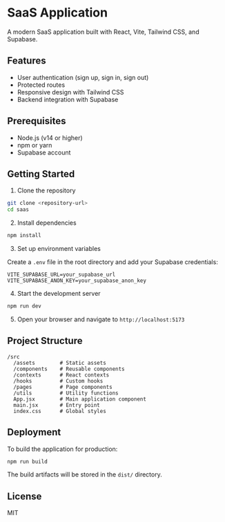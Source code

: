 # SaaS Application

A modern SaaS application built with React, Vite, Tailwind CSS, and Supabase.

## Features

- User authentication (sign up, sign in, sign out)
- Protected routes
- Responsive design with Tailwind CSS
- Backend integration with Supabase

## Prerequisites

- Node.js (v14 or higher)
- npm or yarn
- Supabase account

## Getting Started

1. Clone the repository

```bash
git clone <repository-url>
cd saas
```

2. Install dependencies

```bash
npm install
```

3. Set up environment variables

Create a `.env` file in the root directory and add your Supabase credentials:

```
VITE_SUPABASE_URL=your_supabase_url
VITE_SUPABASE_ANON_KEY=your_supabase_anon_key
```

4. Start the development server

```bash
npm run dev
```

5. Open your browser and navigate to `http://localhost:5173`

## Project Structure

```
/src
  /assets        # Static assets
  /components    # Reusable components
  /contexts      # React contexts
  /hooks         # Custom hooks
  /pages         # Page components
  /utils         # Utility functions
  App.jsx        # Main application component
  main.jsx       # Entry point
  index.css      # Global styles
```

## Deployment

To build the application for production:

```bash
npm run build
```

The build artifacts will be stored in the `dist/` directory.

## License

MIT
